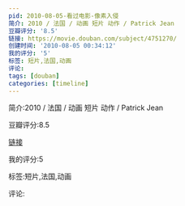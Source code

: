 ```yaml
---
pid: 2010-08-05-看过电影-像素入侵
简介: 2010 / 法国 / 动画 短片 动作 / Patrick Jean
豆瓣评分: '8.5'
链接: https://movie.douban.com/subject/4751270/
创建时间: '2010-08-05 00:34:12'
我的评分: '5'
标签: 短片,法国,动画
评论:
tags: [douban]
categories: [timeline]
---
```

简介:2010 / 法国 / 动画 短片 动作 / Patrick Jean

豆瓣评分:8.5

[链接](https://movie.douban.com/subject/4751270/)

我的评分:5

标签:短片,法国,动画

评论:


